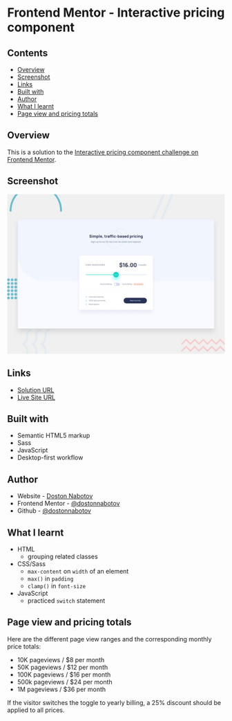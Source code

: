 # Frontend Mentor - Interactive pricing component

## Contents

- [Overview](#overview)
- [Screenshot](#screenshot)
- [Links](#links)
- [Built with](#built-with)
- [Author](#author)
- [What I learnt](#what-i-learnt)
- [Page view and pricing totals](#page-view-and-pricing-totals)

## Overview

This is a solution to the [Interactive pricing component challenge on Frontend Mentor](https://www.frontendmentor.io/challenges/interactive-pricing-component-t0m8PIyY8).

## Screenshot

![screenshot](./design/desktop-preview.jpg)

## Links

- [Solution URL](https://github.com/dostonnabotov/interactive-pricing-component-main)
- [Live Site URL](https://dostonnabotov.github.io/interactive-pricing-component-main/)

## Built with

- Semantic HTML5 markup
- Sass
- JavaScript
- Desktop-first workflow

## Author

- Website - [Doston Nabotov](https://www.dostonnabotov.netlify.com)
- Frontend Mentor - [@dostonnabotov](https://www.frontendmentor.io/profile/dostonnabotov)
- Github - [@dostonnabotov](https://www.github.com/dostonnabotov)

## What I learnt

- HTML
  - grouping related classes
- CSS/Sass
  - `max-content` on `width` of an element
  - `max()` in `padding`
  - `clamp()` in `font-size`
- JavaScript
  - practiced `switch` statement

## Page view and pricing totals

Here are the different page view ranges and the corresponding monthly price totals:

- 10K pageviews / $8 per month
- 50K pageviews / $12 per month
- 100K pageviews / $16 per month
- 500k pageviews / $24 per month
- 1M pageviews / $36 per month

If the visitor switches the toggle to yearly billing, a 25% discount should be applied to all prices.
